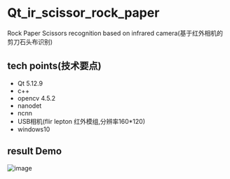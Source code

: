 # Qt_ir_scissor_rock_paper
Rock Paper Scissors recognition based on infrared camera(基于红外相机的剪刀石头布识别)

## tech points(技术要点)
* Qt 5.12.9
* c++
* opencv 4.5.2
* nanodet
* ncnn
* USB相机(flir lepton 红外模组,分辨率160*120)
* windows10

## result Demo
![image](https://github.com/superbayes/Qt_ir_scissor_rock_paper/blob/main/QtProject/Rock-Paper-Scissors/nanodet_scissors_rock_paper.gif)

